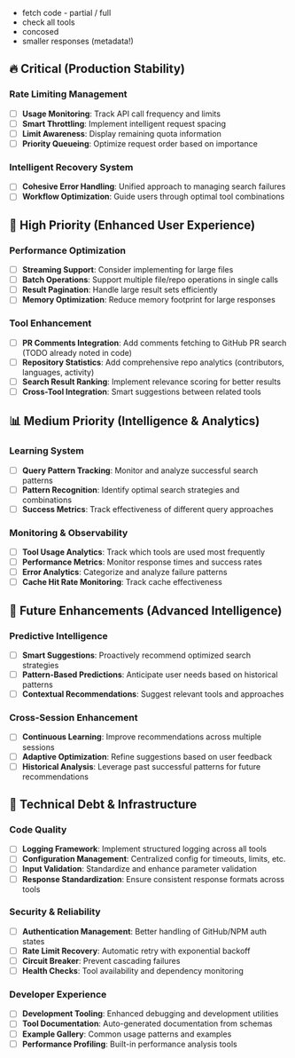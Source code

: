 - fetch code - partial / full
- check all tools
- concosed
- smaller responses (metadata!)

## 🔥 Critical (Production Stability)

### Rate Limiting Management
- [ ] **Usage Monitoring**: Track API call frequency and limits
- [ ] **Smart Throttling**: Implement intelligent request spacing
- [ ] **Limit Awareness**: Display remaining quota information
- [ ] **Priority Queueing**: Optimize request order based on importance

### Intelligent Recovery System
- [ ] **Cohesive Error Handling**: Unified approach to managing search failures
- [ ] **Workflow Optimization**: Guide users through optimal tool combinations

## 🚀 High Priority (Enhanced User Experience)

### Performance Optimization
- [ ] **Streaming Support**: Consider implementing for large files
- [ ] **Batch Operations**: Support multiple file/repo operations in single calls
- [ ] **Result Pagination**: Handle large result sets efficiently
- [ ] **Memory Optimization**: Reduce memory footprint for large responses

### Tool Enhancement
- [ ] **PR Comments Integration**: Add comments fetching to GitHub PR search (TODO already noted in code)
- [ ] **Repository Statistics**: Add comprehensive repo analytics (contributors, languages, activity)
- [ ] **Search Result Ranking**: Implement relevance scoring for better results
- [ ] **Cross-Tool Integration**: Smart suggestions between related tools

## 📊 Medium Priority (Intelligence & Analytics)

### Learning System
- [ ] **Query Pattern Tracking**: Monitor and analyze successful search patterns
- [ ] **Pattern Recognition**: Identify optimal search strategies and combinations
- [ ] **Success Metrics**: Track effectiveness of different query approaches

### Monitoring & Observability
- [ ] **Tool Usage Analytics**: Track which tools are used most frequently
- [ ] **Performance Metrics**: Monitor response times and success rates
- [ ] **Error Analytics**: Categorize and analyze failure patterns
- [ ] **Cache Hit Rate Monitoring**: Track cache effectiveness

## 🧠 Future Enhancements (Advanced Intelligence)

### Predictive Intelligence
- [ ] **Smart Suggestions**: Proactively recommend optimized search strategies
- [ ] **Pattern-Based Predictions**: Anticipate user needs based on historical patterns
- [ ] **Contextual Recommendations**: Suggest relevant tools and approaches

### Cross-Session Enhancement
- [ ] **Continuous Learning**: Improve recommendations across multiple sessions
- [ ] **Adaptive Optimization**: Refine suggestions based on user feedback
- [ ] **Historical Analysis**: Leverage past successful patterns for future recommendations

## 🔧 Technical Debt & Infrastructure

### Code Quality
- [ ] **Logging Framework**: Implement structured logging across all tools
- [ ] **Configuration Management**: Centralized config for timeouts, limits, etc.
- [ ] **Input Validation**: Standardize and enhance parameter validation
- [ ] **Response Standardization**: Ensure consistent response formats across tools

### Security & Reliability
- [ ] **Authentication Management**: Better handling of GitHub/NPM auth states
- [ ] **Rate Limit Recovery**: Automatic retry with exponential backoff
- [ ] **Circuit Breaker**: Prevent cascading failures
- [ ] **Health Checks**: Tool availability and dependency monitoring

### Developer Experience
- [ ] **Development Tooling**: Enhanced debugging and development utilities
- [ ] **Tool Documentation**: Auto-generated documentation from schemas
- [ ] **Example Gallery**: Common usage patterns and examples
- [ ] **Performance Profiling**: Built-in performance analysis tools
